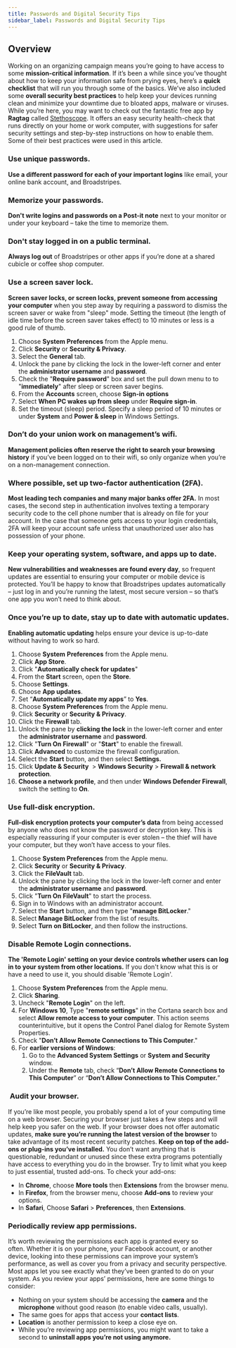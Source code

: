 ```yaml
---
title: Passwords and Digital Security Tips
sidebar_label: Passwords and Digital Security Tips
---
```


## Overview
Working on an organizing campaign means you’re going to have access to some **mission-critical information**. If it’s been a while since you’ve thought about how to keep your information safe from prying eyes, here’s a **quick checklist** that will run you through some of the basics.
We’ve also included some **overall security best practices** to help keep your devices running clean and minimize your downtime due to bloated apps, malware or viruses.
While you’re here, you may want to check out the fantastic free app by **Ragtag** called [Stethoscope](https://ragtag.org/stethoscope/). It offers an easy security health-check that runs directly on your home or work computer, with suggestions for safer security settings and step-by-step instructions on how to enable them. Some of their best practices were used in this article.
### **Use unique passwords.**
**Use a different password for each of your important logins** like email, your online bank account, and Broadstripes.
### **Memorize your passwords**.
**Don't write logins and passwords on a Post-it note** next to your monitor or under your keyboard – take the time to memorize them.
### **Don't stay logged in on a public terminal.**
**Always log out** of Broadstripes or other apps if you’re done at a shared cubicle or coffee shop computer.
### **Use a screen saver lock.**
**Screen saver locks, or screen locks, prevent someone from accessing your computer** when you step away by requiring a password to dismiss the screen saver or wake from "sleep" mode. Setting the timeout (the length of idle time before the screen saver takes effect) to 10 minutes or less is a good rule of thumb.
1. Choose **System Preferences** from the Apple menu.
2. Click **Security** or **Security & Privacy**.
3. Select the **General** tab.
4. Unlock the pane by clicking the lock in the lower-left corner and enter the **administrator username** and **password**.
5. Check the "**Require password**" box and set the pull down menu to to "**immediately**" after sleep or screen saver begins.
1. From the **Accounts** screen, choose **Sign-in options**
2. Select **When PC wakes up from sleep** under **Require sign-in**.
3. Set the timeout (sleep) period. Specify a sleep period of 10 minutes or under **System** and **Power & sleep** in Windows Settings.
### **Don’t do your union work on management’s wifi.**
**Management policies often reserve the right to search your browsing history** if you’ve been logged on to their wifi, so only organize when you’re on a non-management connection.
### **Where possible, set up two-factor authentication (2FA).**
**Most leading tech companies and many major banks offer 2FA.** In most cases, the second step in authentication involves texting a temporary security code to the cell phone number that is already on file for your account. In the case that someone gets access to your login credentials, 2FA will keep your account safe unless that unauthorized user also has possession of your phone.
### **Keep your operating system, software, and apps up to date**.
**New vulnerabilities and weaknesses are found every day**, so frequent updates are essential to ensuring your computer or mobile device is protected. You’ll be happy to know that Broadstripes updates automatically – just log in and you’re running the latest, most secure version – so that’s one app you won’t need to think about.
### **Once you’re up to date, stay up to date with automatic updates.**
**Enabling automatic updating** helps ensure your device is up-to-date without having to work so hard.
1. Choose **System** **Preferences** from the Apple menu.
2. Click **App Store**.
3. Click "**Automatically check for updates**"
1. From the **Start** screen, open the **Store**.
2. Choose **Settings**.
3. Choose **App updates**.
4. Set “**Automatically update my apps**” to **Yes**.
1. Choose **System Preferences** from the Apple menu.
2. Click **Security** or **Security & Privacy**.
3. Click the **Firewall** tab.
4. Unlock the pane by **clicking the lock** in the lower-left corner and enter the **administrator username** and **password**.
5. Click "**Turn On Firewall**" or "**Start**" to enable the firewall.
6. Click **Advanced** to customize the firewall configuration.
1. Select the **Start** button, and then select **Settings.**
2. Click **Update & Security**  > **Windows Security** > **Firewall & network protection**.
3. **Choose a network profile**, and then under **Windows Defender Firewall**, switch the setting to **On**.
### **Use full-disk encryption.**
**Full-disk encryption protects your computer’s data** from being accessed by anyone who does not know the password or decryption key. This is especially reassuring if your computer is ever stolen – the thief will have your computer, but they won’t have access to your files.
1. Choose **System Preferences** from the Apple menu.
2. Click **Security** or **Security & Privacy**.
3. Click the **FileVault** tab.
4. Unlock the pane by clicking the lock in the lower-left corner and enter the **administrator username** and **password**.
5. Click "**Turn On FileVault**" to start the process.
1. Sign in to Windows with an administrator account.
2. Select the **Start** button, and then type "**manage BitLocker**."
3. Select **Manage BitLocker** from the list of results.
4. Select **Turn on BitLocker**, and then follow the instructions.
### **Disable Remote Login connections.**
**The 'Remote Login' setting on your device controls whether users can log in to your system from other locations.** If you don't know what this is or have a need to use it, you should disable 'Remote Login'.
1. Choose **System Preferences** from the Apple menu.
2. Click **Sharing**.
3. Uncheck "**Remote Login**" on the left.
1. For **Windows 10**, Type "**remote settings**" in the Cortana search box and select **Allow remote access to your computer**. This action seems counterintuitive, but it opens the Control Panel dialog for Remote System Properties.
2. Check "**Don’t Allow Remote Connections to This Computer**."
3. For **earlier versions of Windows**:
    1. Go to the **Advanced System Settings** or **System and Security** window.
    2. Under the **Remote** tab, check “**Don’t Allow Remote Connections to This Computer**” or “**Don’t Allow Connections to This Computer.**”
###  **Audit your browser.**
If you’re like most people, you probably spend a lot of your computing time on a web browser. Securing your browser just takes a few steps and will help keep you safer on the web.
If your browser does not offer automatic updates, **make sure you’re running the latest version of the browser** to take advantage of its most recent security patches.
**Keep on top of the add-ons or plug-ins you’ve installed.** You don’t want anything that is questionable, redundant or unused since these extra programs potentially have access to everything you do in the browser. Try to limit what you keep to just essential, trusted add-ons.
To check your add-ons:
- In **Chrome**, choose **More tools** then **Extensions** from the browser menu.
- In **Firefox**, from the browser menu, choose **Add-ons** to review your options.
- In **Safari**, Choose **Safari** > **Preferences**, then **Extensions**.
### **Periodically review app permissions.**
It’s worth reviewing the permissions each app is granted every so often. Whether it is on your phone, your Facebook account, or another device, looking into these permissions can improve your system’s performance, as well as cover you from a privacy and security perspective. Most apps let you see exactly what they’ve been granted to do on your system. As you review your apps’ permissions, here are some things to consider:
- Nothing on your system should be accessing the **camera** and the **microphone** without good reason (to enable video calls, usually).
- The same goes for apps that access your **contact lists**.
- **Location** is another permission to keep a close eye on.
- While you’re reviewing app permissions, you might want to take a second to **uninstall apps you’re not using anymore.**
